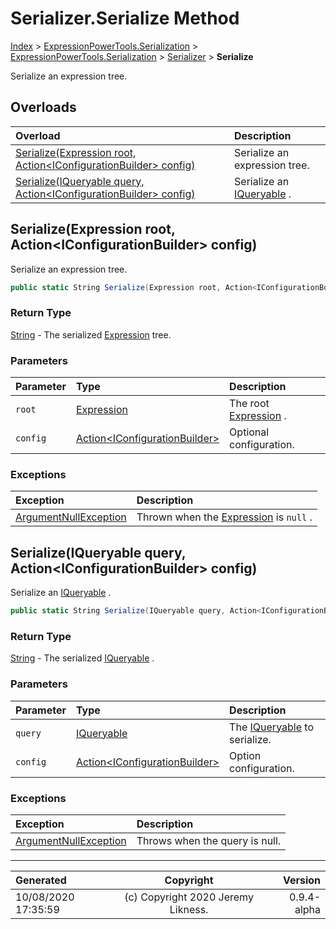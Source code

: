 ﻿# Serializer.Serialize Method

[Index](../index.md) > [ExpressionPowerTools.Serialization](ExpressionPowerTools.Serialization.a.md) > [ExpressionPowerTools.Serialization](ExpressionPowerTools.Serialization.n.md) > [Serializer](ExpressionPowerTools.Serialization.Serializer.cs.md) > **Serialize**

Serialize an expression tree.

## Overloads

| Overload | Description |
| :-- | :-- |
| [Serialize(Expression root, Action&lt;IConfigurationBuilder> config)](#serializeexpression-root-actioniconfigurationbuilder-config) | Serialize an expression tree. |
| [Serialize(IQueryable query, Action&lt;IConfigurationBuilder> config)](#serializeiqueryable-query-actioniconfigurationbuilder-config) | Serialize an [IQueryable](https://docs.microsoft.com/dotnet/api/system.linq.iqueryable) . |
## Serialize(Expression root, Action&lt;IConfigurationBuilder> config)

Serialize an expression tree.

```csharp
public static String Serialize(Expression root, Action<IConfigurationBuilder> config)
```

### Return Type

 [String](https://docs.microsoft.com/dotnet/api/system.string)  - The serialized [Expression](https://docs.microsoft.com/dotnet/api/system.linq.expressions.expression) tree.

### Parameters

| Parameter | Type | Description |
| :-- | :-- | :-- |
| `root` | [Expression](https://docs.microsoft.com/dotnet/api/system.linq.expressions.expression) | The root [Expression](https://docs.microsoft.com/dotnet/api/system.linq.expressions.expression) . |
| `config` | [Action&lt;IConfigurationBuilder>](https://docs.microsoft.com/dotnet/api/system.action-1) | Optional configuration. |

### Exceptions

| Exception | Description |
| :-- | :-- |
| [ArgumentNullException](https://docs.microsoft.com/dotnet/api/system.argumentnullexception) | Thrown when the [Expression](https://docs.microsoft.com/dotnet/api/system.linq.expressions.expression) is `null` . |

## Serialize(IQueryable query, Action&lt;IConfigurationBuilder> config)

Serialize an [IQueryable](https://docs.microsoft.com/dotnet/api/system.linq.iqueryable) .

```csharp
public static String Serialize(IQueryable query, Action<IConfigurationBuilder> config)
```

### Return Type

 [String](https://docs.microsoft.com/dotnet/api/system.string)  - The serialized [IQueryable](https://docs.microsoft.com/dotnet/api/system.linq.iqueryable) .

### Parameters

| Parameter | Type | Description |
| :-- | :-- | :-- |
| `query` | [IQueryable](https://docs.microsoft.com/dotnet/api/system.linq.iqueryable) | The [IQueryable](https://docs.microsoft.com/dotnet/api/system.linq.iqueryable) to serialize. |
| `config` | [Action&lt;IConfigurationBuilder>](https://docs.microsoft.com/dotnet/api/system.action-1) | Option configuration. |

### Exceptions

| Exception | Description |
| :-- | :-- |
| [ArgumentNullException](https://docs.microsoft.com/dotnet/api/system.argumentnullexception) | Throws when the query is null. |


---

| Generated | Copyright | Version |
| :-- | :-: | --: |
| 10/08/2020 17:35:59 | (c) Copyright 2020 Jeremy Likness. | 0.9.4-alpha |
